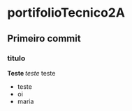 # portifolioTecnico2A
## Primeiro commit
### titulo

<b> Teste </b>
<i> teste </i>
teste
* teste
* oi
* maria
